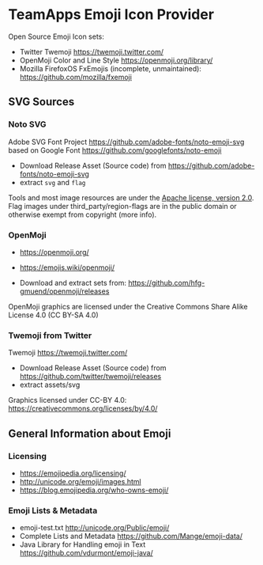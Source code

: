# TeamApps Emoji Icon Provider

Open Source Emoji Icon sets:

* Twitter Twemoji https://twemoji.twitter.com/
* OpenMoji Color and Line Style https://openmoji.org/library/
* Mozilla FirefoxOS FxEmojis (incomplete, unmaintained): https://github.com/mozilla/fxemoji

## SVG Sources

### Noto SVG

Adobe SVG Font Project https://github.com/adobe-fonts/noto-emoji-svg based on
Google Font https://github.com/googlefonts/noto-emoji

* Download Release Asset (Source code) from https://github.com/adobe-fonts/noto-emoji-svg
* extract `svg` and `flag`

Tools and most image resources are under the [Apache license, version 2.0](https://github.com/googlefonts/noto-emoji/blob/main/LICENSE). Flag images under third_party/region-flags are in the public domain or otherwise exempt from copyright (more info).

###  OpenMoji

* https://openmoji.org/
* https://emojis.wiki/openmoji/

* Download and extract sets from: https://github.com/hfg-gmuend/openmoji/releases

OpenMoji graphics are licensed under the Creative Commons Share Alike License 4.0 (CC BY-SA 4.0)

### Twemoji from Twitter

Twemoji https://twemoji.twitter.com/

* Download Release Asset (Source code) from https://github.com/twitter/twemoji/releases
* extract assets/svg

Graphics licensed under CC-BY 4.0: https://creativecommons.org/licenses/by/4.0/

## General Information about Emoji 

### Licensing
* https://emojipedia.org/licensing/
* http://unicode.org/emoji/images.html
* https://blog.emojipedia.org/who-owns-emoji/

### Emoji Lists & Metadata

* emoji-test.txt http://unicode.org/Public/emoji/
* Complete Lists and Metadata https://github.com/Mange/emoji-data/
* Java Library for Handling emoji in Text https://github.com/vdurmont/emoji-java/
